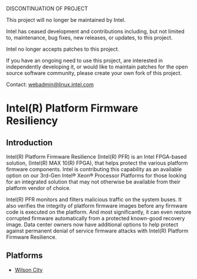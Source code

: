 DISCONTINUATION OF PROJECT

This project will no longer be maintained by Intel.

Intel has ceased development and contributions including, but not limited to, maintenance, bug fixes, new releases, or updates, to this project.  

Intel no longer accepts patches to this project.

If you have an ongoing need to use this project, are interested in independently developing it, or would like to maintain patches for the open source software community, please create your own fork of this project.  

Contact: webadmin@linux.intel.com
# Intel(R) Platform Firmware Resiliency


## Introduction

Intel(R) Platform Firmware Resilience (Intel(R) PFR) is an Intel FPGA-based solution, (Intel(R) MAX 10(R) FPGA), that helps protect the various platform firmware components. Intel is contributing this capability as an available option on our 3rd-Gen Intel® Xeon® Processor Platforms for those looking for an integrated solution that may not otherwise be available from their platform vendor of choice.

Intel(R) PFR monitors and filters malicious traffic on the system buses. It also verifies the integrity of platform firmware images before any firmware code is executed on the platform.  And most significantly, it can even restore corrupted firmware automatically from a protected known-good recovery image. Data center owners now have additional options to help protect against permanent denial of service firmware attacks with Intel(R) Platform Firmware Resilience.

## Platforms
* [Wilson City](http://github.com/intel/pfr-wilson-city)
